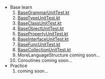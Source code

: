 - Base learn
    1. [BaseGrammarUnitTest.kt](app/src/test/java/com/pananfly/learning/kt/ktlearngrammer/BaseGrammerUnitTest.kt)
    2. [BaseTypeUnitTest.kt](app/src/test/java/com/pananfly/learning/kt/ktlearngrammer/BaseTypeUnitTest.kt)
    3. [BaseClassUnitTest.kt](app/src/test/java/com/pananfly/learning/kt/ktlearngrammer/BaseClassUnitTest.kt)
    4. [BaseObjectUnitTest.kt](app/src/test/java/com/pananfly/learning/kt/ktlearngrammer/BaseObjectUnitTest.kt)
    5. [BasePropertyUnitTest.kt](app/src/test/java/com/pananfly/learning/kt/ktlearngrammer/BasePropertyUnitTest.kt)
    6. [BaseInterfaceUnitTest.kt](app/src/test/java/com/pananfly/learning/kt/ktlearngrammer/BaseInterfaceUnitTest.kt)
    7. [BaseFuncUnitTest.kt](app/src/test/java/com/pananfly/learning/kt/ktlearngrammer/BaseFuncUnitTest.kt)
    8. [BaseCollectionUnitTest.kt](app/src/test/java/com/pananfly/learning/kt/ktlearngrammer/BaseCollectionUnitTest.kt)
    9. MoreLanguageStructure coming soon...
    10. Coroutines coming soon...
- Practice
    1. coming soon...